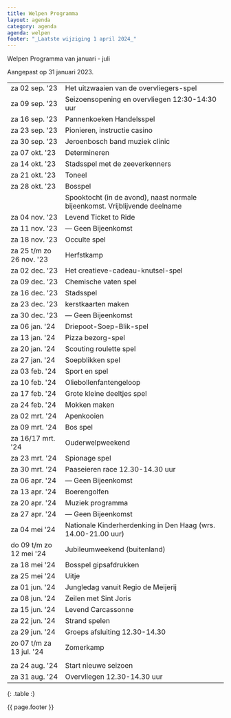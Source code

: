 ```yaml
---
title: Welpen Programma
layout: agenda
category: agenda
agenda: welpen
footer: "_Laatste wijziging 1 april 2024_"
---
```


Welpen Programma van januari - juli

Aangepast op 31 januari 2023.

| | |
|---|---|
| za 02 sep. '23 | Het uitzwaaien van de overvliegers-spel |
| za 09 sep. '23 | Seizoensopening en overvliegen 12:30-14:30 uur |
| za 16 sep. '23 | Pannenkoeken Handelsspel |
| za 23 sep. '23 | Pionieren, instructie casino |
| za 30 sep. '23 | Jeroenbosch band muziek clinic |
| za 07 okt. '23 | Determineren |
| za 14 okt. '23 | Stadsspel met de zeeverkenners |
| za 21 okt. '23 | Toneel |
| za 28 okt. '23 | Bosspel |
|                | Spooktocht (in de avond), naast normale bijeenkomst. Vrijblijvende deelname |
| za 04 nov. '23 | Levend Ticket to Ride |
| za 11 nov. '23 | — Geen Bijeenkomst |
| za 18 nov. '23 | Occulte spel |
| za 25 t/m zo 26 nov. '23 | Herfstkamp |
| za 02 dec. '23 | Het creatieve-cadeau-knutsel-spel |
| za 09 dec. '23 | Chemische vaten spel |
| za 16 dec. '23 | Stadsspel |
| za 23 dec. '23 | kerstkaarten maken |
| za 30 dec. '23 | — Geen Bijeenkomst |
| za 06 jan. '24 | Driepoot-Soep-Blik-spel |
| za 13 jan. '24 | Pizza bezorg-spel |
| za 20 jan. '24 | Scouting roulette spel |
| za 27 jan. '24 | Soepblikken spel |
| za 03 feb. '24 | Sport en spel |
| za 10 feb. '24 | Oliebollenfantengeloop |
| za 17 feb. '24 | Grote kleine deeltjes spel |
| za 24 feb. '24 | Mokken maken |
| za 02 mrt. '24 | Apenkooien |
| za 09 mrt. '24 | Bos spel |
| za 16/17 mrt. '24 | Ouderwelpweekend |
| za 23 mrt. '24 | Spionage spel |
| za 30 mrt. '24 | Paaseieren race 12.30-14.30 uur |
| za 06 apr. '24 | — Geen Bijeenkomst |
| za 13 apr. '24 | Boerengolfen |
| za 20 apr. '24 | Muziek programma |
| za 27 apr. '24 | — Geen Bijeenkomst |
| za 04 mei '24 | Nationale Kinderherdenking in Den Haag (wrs. 14.00-21.00 uur) |
| do 09 t/m zo 12 mei '24 | Jubileumweekend (buitenland) |
| za 18 mei '24 | Bosspel gipsafdrukken |
| za 25 mei '24 | Uitje |
| za 01 jun. '24 | Jungledag vanuit Regio de Meijerij |
| za 08 jun. '24 | Zeilen met Sint Joris |
| za 15 jun. '24 | Levend Carcassonne |
| za 22 jun. '24 | Strand spelen |
| za 29 jun. '24 | Groeps afsluiting 12.30-14.30 |
| zo 07 t/m za 13 jul. '24 | Zomerkamp |
| | |
| za 24 aug. '24 | Start nieuwe seizoen |
| za 31 aug. '24 | Overvliegen 12.30-14.30 uur |

{: .table :}

{{ page.footer }}



